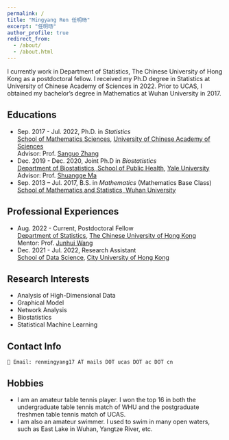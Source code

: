 ```yaml
---
permalink: /
title: "Mingyang Ren 任明旸"
excerpt: "任明旸"
author_profile: true
redirect_from: 
  - /about/
  - /about.html
---
```



I currently work in Department of Statistics, The Chinese University of Hong Kong as a postdoctoral fellow. I received my Ph.D degree in Statistics at University of Chinese Academy of Sciences in 2022. Prior to UCAS, I obtained my bachelor’s degree in Mathematics at Wuhan University in 2017.


## Educations
- Sep. 2017 - Jul. 2022,  Ph.D. in *Statistics*  
[School of Mathematics Sciences](https://math.ucas.ac.cn/index.php/zh-CN/), [University of Chinese Academy of Sciences](https://www.ucas.ac.cn/)  
Advisor: Prof. [Sanguo Zhang](http://people.ucas.ac.cn/~sgzhang)
- Dec. 2019 - Dec. 2020,  Joint Ph.D in *Biostatistics*  
[Department of Biostatistics, School of Public Health](https://publichealth.yale.edu/), [Yale University](https://www.yale.edu/)   
Advisor: Prof. [Shuangge Ma](https://publichealth.yale.edu/profile/shuangge_ma/)
- Sep. 2013 – Jul. 2017,  B.S. in *Mathematics* (Mathematics Base Class)  
[School of Mathematics and Statistics, Wuhan University](http://maths.whu.edu.cn/)

## Professional Experiences
- Aug. 2022 - Current, Postdoctoral Fellow   
[Department of Statistics](https://www.sta.cuhk.edu.hk/), [The Chinese University of Hong Kong](https://www.cuhk.edu.hk/)  
Mentor: Prof. [Junhui Wang](https://www.sta.cuhk.edu.hk/peoples/jwang/)
- Dec. 2021 - Jul. 2022,  Research Assistant  
[School of Data Science](https://www.sdsc.cityu.edu.hk/), [City University of Hong Kong](https://www.cityu.edu.hk/)  


## Research Interests
* Analysis of High-Dimensional Data
* Graphical Model
* Network Analysis
* Biostatistics
* Statistical Machine Learning


## Contact Info

    📧 Email: renmingyang17 AT mails DOT ucas DOT ac DOT cn

## Hobbies
* I am an amateur table tennis player. I won the top 16 in both the undergraduate table tennis match of WHU and the postgraduate freshmen table tennis match of UCAS.
* I am also an amateur swimmer. I used to swim in many open waters, such as East Lake in Wuhan, Yangtze River, etc.



